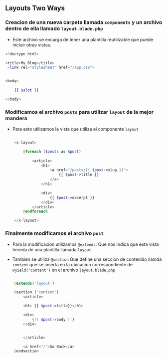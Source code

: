 ## Layouts Two Ways

### **Creacion de una nueva carpeta llamada `components` y un archivo dentro de ella llamado `layout.blade.php`**

- Este archivo se encarga de tener una plantilla reutilizable que puede incluir otras vistas.


```php
<!doctype html> 

<title>My Blog</title>
 <link rel="stylesheet" href="/app.css">


<body>
   
    {{ $slot }}

</body>

```

### **Modificamos el archivo `posts` para utilizar `layout` de la mejor mandera**

- Para esto utilizamos la vista que utiliza el componente `layout`


```php

    <x-layout>

        @foreach ($posts as $post)
            
            <article>
                <h1>
                    <a href="/posts/{{ $post->slug }}">
                        {{ $post->title }}
                    </a>
                </h1>

                <div>
                    {{ $post->excerpt }}
                </div>
            </article>
        @endforeach

    </x-layout>

```


### **Finalmente modificamos el archivo `post`**

- Para la modificacion utilizamos `@extends`: Que nos indica que esta vista hereda de una plantilla llamada `layout`.

- Tambien se utiliza `@section` Que define una seccion de contenido llamda `content` que se inserta en la ubicacion correspondiente de `@yield('content')` en el archivo `layout.blade.php`

```php

    @extends('layout')

    @section ('content')
        <article>

        <h1> {{ $post->title}}</h1>

        <div>
            {!! $post->body !!}
        </div>


        </article>

        <a href="/">Go Back</a>
    @endsection
```